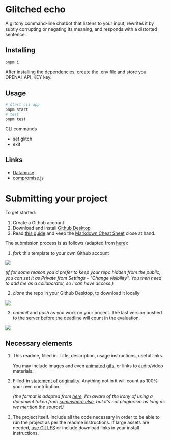 # Glitched echo

A glitchy command-line chatbot that listens to your input, rewrites it by subtly corrupting or negating its meaning, and responds with a distorted sentence.

## Installing

```bash
pnpm i
```

After installing the dependencies, create the .env file and store you OPENAI_API_KEY key.

## Usage

```bash
# start cli app
pnpm start
# test
pnpm test
```

CLI commands

* set glitch
* exit

## Links

* [Datamuse](https://datamuse.com/)
* [compromise.js](https://compromise.cool/)

# Submitting your project

To get started:

1. Create a Github account
2. Download and install [Github Desktop](https://desktop.github.com/)
3. Read [this guide](https://charlesmartin.com.au/blog/2020/08/09/student-project-repository) and keep the [Markdown Cheat Sheet](https://www.markdownguide.org/cheat-sheet) close at hand.

The submission process is as follows (adapted from [here](https://cs.anu.edu.au/courses/comp1720/deliverables/05-major-project/#submission-process)):

1. *fork* this template to your own Github account

![](assets/fork.gif)

*(if for some reason you'd prefer to keep your repo hidden from the public, you can set it as Private from Settings - "Change visibility". You then need to add me as a collaborator, so I can have access.)*

2. *clone* the repo in your Github Desktop, to download it locally

![](assets/clone.gif)

3. *commit* and *push* as you work on your project. The last version pushed to the server before the deadline will count in the evaluation.

![](assets/commit.gif)

## Necessary elements

1. This readme, filled in. Title, description, usage instructions, useful links.

    You may include images and even [animated gifs](https://www.screentogif.com/), or links to audio/video materials.

2. Filled-in [statement of originality](statement-of-originality.yml). Anything not in it will count as 100% your own contribution.

    *(the format is adapted from [here](https://gitlab.cecs.anu.edu.au/comp1720/2018/comp1720-2018-major-project/-/blob/master/statement-of-originality.yml). I'm aware of the irony of using a document taken from [somewhere else](https://cs.anu.edu.au/courses/comp1720/resources/faq/#how-do-i-fill-out-my-statement-of-originality), but it's not plagiarism as long as we mention the source!)*

3. The project itself. Include all the code necessary in order to be able to run the project as per the readme instructions. If large assets are needed, [use Git LFS](https://git-lfs.github.com/) or include download links in your install instructions.

